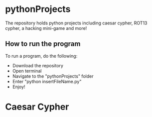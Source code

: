 # pythonProjects
The repository holds python projects including caesar cypher, ROT13 cypher, a hacking mini-game and more!

## How to run the program
To run a program, do the following:
+ Download the repository
+ Open terminal
+ Navigate to the "pythonProjects" folder
+ Enter "python insertFileName.py"
+ Enjoy!

# Caesar Cypher